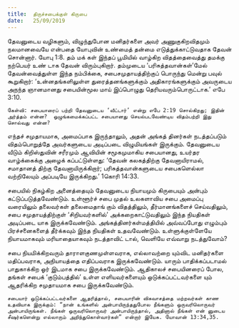 ```yaml
---
title:  திருச்சபைக்குள் கிருபை
date:   25/09/2019
---
```


தேவனுடைய வழிகளும், விழுந்துபோன மனிதர்களை அவர் அணுகுகிறவிதமும் நலமானவையே என்பதை யோபுவின் உண்மைத் தன்மை எடுத்துக்காட்டுவதாக தேவன் சொன்னார். யோபு 1:8. தம் மக் கள் இந்தப் பூமியில் வாழ்கிற விதத்தைவைத்து தமக்கு நற்பெயர் உண் டாக தேவன் விரும்புகிறார். தம்முடைய ‘பரிசுத்தவான்கள்’மேல் தேவன்வைத்துள்ள இந்த நம்பிக்கை, சபைசமுதாயத்திற்குப் பொருந்து மென்று பவுல் கூறுகிறார்: ‘உன்னதங்களிலுள்ள துரைத்தனங்களுக்கும் அதிகாரங்களுக்கும் அவருடைய அநந்த ஞானமானது சபையின்மூல மாய் இப்பொழுது தெரியவரும்பொருட்டாக.’ எபே 3:10.

`கேள்வி: சபையாரைப் பற்றி தேவனுடைய ‘வீட்டார்’ என்று எபே 2:19 சொல்கிறது; இதின் அர்த்தம் என்ன?  ஒழுங்கமைக்கப்பட்ட சபையானது செயல்படவேண்டிய விதம்பற்றி இது சொல்வது என்ன?`

எந்தச் சமுதாயமாக, அமைப்பாக இருந்தாலும், அதன் அங்கத் தினர்கள் நடத்தப்படும் விதம்பொறுத்தே அவர்களுடைய அடிப்படை விழுமியங்கள் இருக்கும். தேவனுடைய வீடும் கிறிஸ்துவின் சரீரமும் ஆவியின் சமூகமுமாகிய சபையானது, உயர்தர வாழ்க்கைக்கு அழைக் கப்பட்டுள்ளது: ‘தேவன் கலகத்திற்கு தேவனாயிராமல், சமாதானத் திற்கு தேவனாயிருக்கிறார்; பரிசுத்தவான்களுடைய சபைகளெல்லா வற்றிலேயும் அப்படியே இருக்கிறது.’ 1கொரி 14:33.

சபையில் நிகழ்கிற அனைத்தையும் தேவனுடைய நியாயமும் கிருபையும் அன்பும் கட்டுப்படுத்தவேண்டும். உள்ளூர்ச் சபை முதல் உலகளாவிய சபை அமைப்பு வரையிலும் தலைவர்கள் தலைமைதாங் கும் விதத்திலும், தீர்மானங்களைச் செய்வதிலும், சபை சமுதாயத்திற்குள் ‘சிறியவர்களில்’ அக்கறைகாட்டுவதிலும் இந்த நியதிகள் அடிப்படை யாக இருக்கவேண்டும். அங்கத்தினர்கள்மத்தியில் அவ்வப்போது எழும்பும் பிரச்சனைகளைத் தீர்க்கவும் இந்த நியதிகள் உதவவேண்டும். உள்ளுக்குள்ளேயே நியாயமாகவும் மரியாதையாகவும் நடத்தாவிட் டால், வெளியே எவ்வாறு நடத்துவோம்?

சபை நியமிக்கிறவரும் தாராளகுணமுள்ளவராக, எல்லாவற்றை யும்விட மனிதர்களை மதிப்பவராக, அநியாயத்தை எதிப்பவராக இருக்கவேண்டும். யாரும் பாதிக்கப்படாமல் பாதுகாக்கிற ஓர் இடமாக சபை இருக்கவேண்டும். ஆதிகாலச் சபையினரைப் போல, தங்கள் சபைக் ‘குடும்பத்தில்’ உள்ள எளியவர்களையும் ஒடுக்கப்பட்டவர்களை யும் ஆதரிக்கிற சமுதாயமாக சபை இருக்கவேண்டும்.

`சபையார் ஒடுக்கப்பட்டவர்களை ஆதரித்தால், சபையாரின் விசுவாசத்தை மற்றவர்கள் காண உதவியாக இருக்கும்: “நான் உங்களில் அன்பாயிருந்ததுபோல நீங்களும் ஒருவரிலொருவர் அன்பாயிருங்கள். நீங்கள் ஒருவரிலொருவர் அன்பாயிருந்தால், அதினால் நீங்கள் என் னுடைய சீஷர்களென்று எல்லாரும் அறிந்துகொள்வார்கள்” என்றார் இயேசு. யோவான் 13:34,35.`